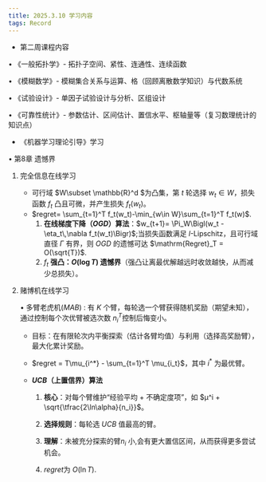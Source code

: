 ```yaml
---
title: 2025.3.10 学习内容
tags: Record
---
```


- 第二周课程内容

&#8226; 《一般拓扑学》- 拓扑子空间、紧性、连通性、连续函数

&#8226; 《模糊数学》- 模糊集合关系与运算、格（回顾离散数学知识）与代数系统

&#8226; 《试验设计》- 单因子试验设计与分析、区组设计

&#8226; 《可靠性统计》- 参数估计、区间估计、置信水平、枢轴量等（复习数理统计的知识点）



- 《机器学习理论引导》学习

&#8226; 第8章 遗憾界

1. 完全信息在线学习

   - 可行域 $W\subset \mathbb{R}^d $为凸集，第 $t$ 轮选择 $w_t \in W$，损失函数 $f_t$ 凸且可微，并产生损失 $f_t(w_t)$。
   - $regret= \sum_{t=1}^T f_t(w_t)-\min_{w\in W}\sum_{t=1}^T f_t(w)$.
     1. **在线梯度下降（$OGD$）算法**：$w_{t+1}= \Pi_W\Bigl(w_t - \eta_t\,\nabla f_t(w_t)\Bigr)$;当损失函数满足 $l$-Lipschitz，且可行域直径 $\Gamma$ 有界，则 $OGD$ 的遗憾可达 $\mathrm{Regret}_T = O(\sqrt{T})$.
     2.  $f_t$ **强凸：$O(\log T)$ 遗憾界**（强凸让离最优解越远时收敛越快，从而减少总损失）。

2. 赌博机在线学习

    &#8226; 多臂老虎机$(MAB)$ : 有 $K$ 个臂，每轮选一个臂获得随机奖励（期望未知），通过控制每个次优臂被选次数 $n_i^T$控制后悔变小。

   - 目标：在有限轮次内平衡探索（估计各臂均值）与利用（选择高奖励臂），最大化累计奖励。

   - $regret = T\mu_{i^*} - \sum_{t=1}^T \mu_{i_t}$，其中 $i^*$ 为最优臂。

   - **$UCB$（上置信界）算法**

     1. **核心**：对每个臂维护“经验平均 + 不确定度项”，如
         $μ^i + \sqrt{\tfrac{2\ln\alpha}{n_i}}$。

     2. **选择规则**：每轮选 $UCB$ 值最高的臂。
     3. **理解**：未被充分探索的臂$n_i$ 小,会有更大置信区间，从而获得更多尝试机会。
     4. $regret$为 $O(\ln T)$.


